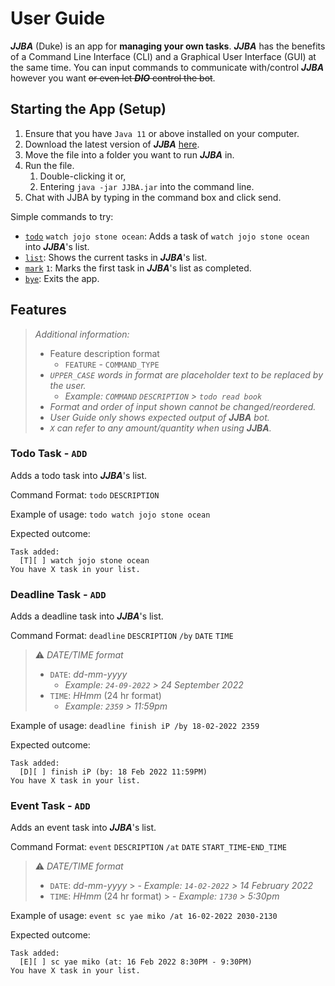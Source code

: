 # User Guide
**_JJBA_** (Duke) is an app for **managing your own tasks**. **_JJBA_** has the benefits 
of a Command Line Interface (CLI) and a Graphical User Interface (GUI) at the same time.
You can input commands to communicate with/control **_JJBA_** however you want 
~~or even let **_DIO_** control the bot~~.

## Starting the App (Setup)
1. Ensure that you have `Java 11` or above installed on your computer.
2. Download the latest version of _**JJBA**_ [here](https://github.com/JonathanHoshi/ip/releases).
3. Move the file into a folder you want to run **_JJBA_** in.
4. Run the file.
   1. Double-clicking it or, 
   2. Entering `java -jar JJBA.jar` into the command line.
5. Chat with JJBA by typing in the command box and click send.

Simple commands to try:
- [`todo`](https://jonathanhoshi.github.io/ip/#todo) `watch jojo stone ocean`: Adds a task of 
`watch jojo stone ocean` into **_JJBA_**'s list.
- [`list`](https://jonathanhoshi.github.io/ip/#list): Shows the current tasks in **_JJBA_**'s list.
- [`mark`](https://jonathanhoshi.github.io/ip/#mark) `1`: Marks the first task in **_JJBA_**'s list as completed.
- [`bye`](https://jonathanhoshi.github.io/ip/#bye): Exits the app.

## Features 
> _Additional information:_
> - Feature description format
>   - `FEATURE` - `COMMAND_TYPE`
> - _`UPPER_CASE` words in format are placeholder text to be replaced by the user._
>   - _Example: `COMMAND` `DESCRIPTION` > `todo read book`_
> - _Format and order of input shown cannot be changed/reordered._
> - _User Guide only shows expected output of **JJBA** bot._
> - _`X` can refer to any amount/quantity when using **JJBA**._

### Todo Task - `ADD`
Adds a todo task into **_JJBA_**'s list.

Command Format: `todo` `DESCRIPTION`

Example of usage: `todo watch jojo stone ocean`

Expected outcome:
```
Task added:
  [T][ ] watch jojo stone ocean
You have X task in your list.
```

### Deadline Task - `ADD`
Adds a deadline task into **_JJBA_**'s list.

Command Format: `deadline` `DESCRIPTION` `/by` `DATE` `TIME`

> ⚠️ _DATE/TIME format_
> - `DATE`: _dd-mm-yyyy_
>   - _Example: `24-09-2022` > 24 September 2022_
> - `TIME`: _HHmm_ (24 hr format)
>   - _Example: `2359` > 11:59pm_

Example of usage: `deadline finish iP /by 18-02-2022 2359`

Expected outcome:
```
Task added:
  [D][ ] finish iP (by: 18 Feb 2022 11:59PM)
You have X task in your list.
```

### Event Task - `ADD`
Adds an event task into **_JJBA_**'s list.

Command Format: `event` `DESCRIPTION` `/at` `DATE` `START_TIME`-`END_TIME`

> ⚠️ _DATE/TIME format_
> - `DATE`: _dd-mm-yyyy_
    >   - _Example: `14-02-2022` > 14 February 2022_
> - `TIME`: _HHmm_ (24 hr format)
    >   - _Example: `1730` > 5:30pm_

Example of usage: `event sc yae miko /at 16-02-2022 2030-2130`

Expected outcome:
```
Task added:
  [E][ ] sc yae miko (at: 16 Feb 2022 8:30PM - 9:30PM)
You have X task in your list.
```